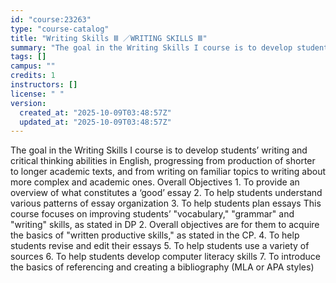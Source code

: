 ```yaml
---
id: "course:23263"
type: "course-catalog"
title: "Writing Skills Ⅲ ／WRITING SKILLS Ⅲ"
summary: "The goal in the Writing Skills I course is to develop students’ writing and critical thinking abilities in English, prog…"
tags: []
campus: ""
credits: 1
instructors: []
license: " "
version:
  created_at: "2025-10-09T03:48:57Z"
  updated_at: "2025-10-09T03:48:57Z"
---
```


The goal in the Writing Skills I course is to develop students’ writing and critical thinking abilities in English, progressing from production of shorter to longer academic texts, and from writing on familiar topics to writing about more complex and academic ones. Overall Objectives 1. To provide an overview of what constitutes a ‘good’ essay 2. To help students understand various patterns of essay organization 3. To help students plan essays This course focuses on improving students’ "vocabulary," "grammar" and "writing" skills, as stated in DP 2. Overall objectives are for them to acquire the basics of "written productive skills," as stated in the CP. 4. To help students revise and edit their essays 5. To help students use a variety of sources 6. To help students develop computer literacy skills 7. To introduce the basics of referencing and creating a bibliography (MLA or APA styles)
